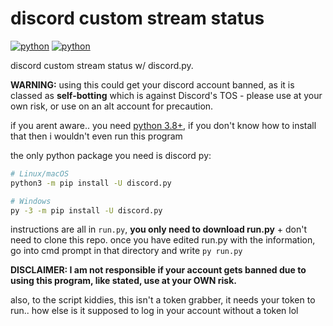 
# discord custom stream status
[![python](https://img.shields.io/badge/python-3.8+-blue.svg)](https://www.python.org/) [![python](https://img.shields.io/badge/discord.py-latest-ff69b4.svg)](https://github.com/Rapptz/discord.py)

discord custom stream status w/ discord.py.

**WARNING:** using this could get your discord account banned, as it is classed as **self-botting** which is against Discord's TOS - please use at your own risk, or use on an alt account for precaution.

if you arent aware.. you need [python 3.8+](https://www.python.org/), if you don't know how to install that then i wouldn't even run this program

the only python package you need is discord py:
```sh
# Linux/macOS
python3 -m pip install -U discord.py

# Windows
py -3 -m pip install -U discord.py
```

instructions are all in `run.py`, **you only need to download run.py** + don't need to clone this repo.
once you have edited run.py with the information, go into cmd prompt in that directory and write `py run.py`

**DISCLAIMER: I am not responsible if your account gets banned due to using this program, like stated, use at your OWN risk.**


also, to the script kiddies, this isn't a token grabber, it needs your token to run.. how else is it supposed to log in your account without a token lol
